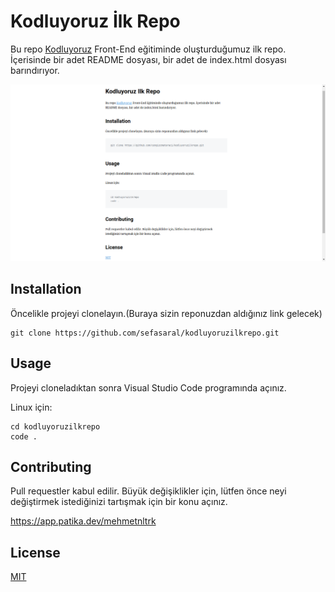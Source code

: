# Kodluyoruz İlk Repo
Bu repo [Kodluyoruz](https://kodluyoruz.org) Front-End eğitiminde oluşturduğumuz ilk repo. İçerisinde bir adet README dosyası, bir adet de index.html dosyası barındırıyor.

![Markdown dosyanızın içine projemizden bir adet resim koyun](https://raw.githubusercontent.com/Kodluyoruz/taskforce/main/git/odev1/figures/markdown.png)

## Installation
Öncelikle projeyi clonelayın.(Buraya sizin reponuzdan aldığınız link gelecek)
```
git clone https://github.com/sefasaral/kodluyoruzilkrepo.git
```
## Usage
Projeyi cloneladıktan sonra Visual Studio Code programında açınız.

Linux için:
```linux
cd kodluyoruzilkrepo
code .
```
## Contributing
Pull requestler kabul edilir. Büyük değişiklikler için, lütfen önce neyi değiştirmek istediğinizi tartışmak için bir konu açınız.

https://app.patika.dev/mehmetnltrk

## License
[MIT](https://choosealicense.com/licenses/mit/)

